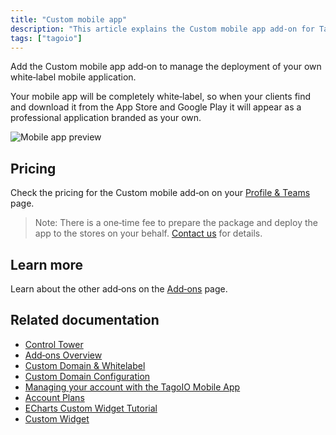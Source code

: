 ```yaml
---
title: "Custom mobile app"
description: "This article explains the Custom mobile app add-on for TagoIO, describing its white-label capabilities, pricing reference, and deployment fee, with links to related add-ons and documentation."
tags: ["tagoio"]
---
```

Add the Custom mobile app add‑on to manage the deployment of your own white‑label mobile application.

Your mobile app will be completely white‑label, so when your clients find and download it from the App Store and Google Play it will appear as a professional application branded as your own.

![Mobile app preview](https://cdn.elev.io/file/uploads/VkSrjeSoWpdg7LeGdh2jKUEagxh0dd_cO83j6HUV_6s/EUWif1993U89u7Bj6uWXVwsJr9NmQTOnyRamNIyCOLI/mobileapp-GfU.png)

## Pricing
Check the pricing for the Custom mobile add‑on on your [Profile & Teams](../account/profiles) page.

> Note: There is a one‑time fee to prepare the package and deploy the app to the stores on your behalf. [Contact us](https://tago.io/contact) for details.

## Learn more
Learn about the other add‑ons on the [Add‑ons](./add-ons-overview) page.

## Related documentation
- [Control Tower](./control-tower)
- [Add‑ons Overview](./add-ons-overview)
- [Custom Domain & Whitelabel](./custom-domain-whitelabel)
- [Custom Domain Configuration](./custom-domain-configuration)
- [Managing your account with the TagoIO Mobile App](../account/mobile-app-account-management)
- [Account Plans](../billing/account-plans)
- [ECharts Custom Widget Tutorial](../widgets/echarts-custom-widget-tutorial)
- [Custom Widget](../widgets/custom-widget)
